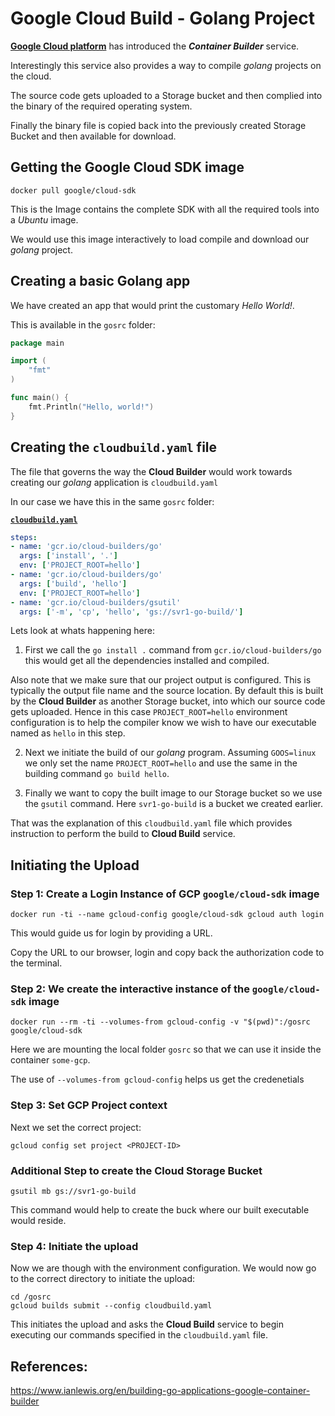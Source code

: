 # Google Cloud Build - Golang Project

[**Google Cloud platform**](https://cloud.google.com/container-builder/) has introduced the ***Container Builder*** service.

Interestingly this service also provides a way to compile *golang* projects on the cloud.

The source code gets uploaded to a Storage bucket and then complied into the binary of the required operating system.

Finally the binary file is copied back into the previously created Storage Bucket and then available for download.

## Getting the Google Cloud SDK image

```shell
docker pull google/cloud-sdk
```

This is the Image contains the complete SDK with all the required tools into a *Ubuntu* image.

We would use this image interactively to load compile and download our *golang* project.

## Creating a basic Golang app

We have created an app that would print the customary *Hello World!*.

This is available in the `gosrc` folder:

```go
package main

import (
    "fmt"
)

func main() {
    fmt.Println("Hello, world!")
}
```

## Creating the `cloudbuild.yaml` file

The file that governs the way the **Cloud Builder** would work towards creating our *golang* application is `cloudbuild.yaml`

In our case we have this in the same `gosrc` folder:

[**`cloudbuild.yaml`**](https://github.com/boseji/dockerPlayground/blob/master/12_go_google_cloud_compile/gosrc/cloudbuild.yaml) 

```yaml
steps:
- name: 'gcr.io/cloud-builders/go'
  args: ['install', '.']
  env: ['PROJECT_ROOT=hello']
- name: 'gcr.io/cloud-builders/go'
  args: ['build', 'hello']
  env: ['PROJECT_ROOT=hello']
- name: 'gcr.io/cloud-builders/gsutil'
  args: ['-m', 'cp', 'hello', 'gs://svr1-go-build/']
```

Lets look at whats happening here:

1. First we call the `go install .` command from `gcr.io/cloud-builders/go` this would get all the dependencies installed and compiled.

Also note that we make sure that our project output is configured. This is typically the output file name and the source location. By default this is built by the **Cloud Builder** as another Storage bucket, into which our source code gets uploaded. Hence in this case `PROJECT_ROOT=hello` environment configuration is to help the compiler know we wish to have our executable named as `hello` in this step.

2. Next we initiate the build of our *golang* program. Assuming `GOOS=linux` we only set the name `PROJECT_ROOT=hello` and use the same in the building command `go build hello`.

3. Finally we want to copy the built image to our Storage bucket so we use the `gsutil` command. Here `svr1-go-build` is a bucket we created earlier.

That was the explanation of this `cloudbuild.yaml` file which provides instruction to perform the build to **Cloud Build** service.

## Initiating the Upload

### Step 1: Create a Login Instance of GCP `google/cloud-sdk` image

```shell
docker run -ti --name gcloud-config google/cloud-sdk gcloud auth login
```
This would guide us for login by providing a URL.

Copy the URL to our browser, login and copy back the authorization code to the terminal.

### Step 2: We create the interactive instance of the `google/cloud-sdk` image

```shell
docker run --rm -ti --volumes-from gcloud-config -v "$(pwd)":/gosrc google/cloud-sdk
```
Here we are mounting the local folder `gosrc` so that we can use it inside the container `some-gcp`.

The use of `--volumes-from gcloud-config` helps us get the credenetials

### Step 3: Set GCP Project context

Next we set the correct project:

```shell
gcloud config set project <PROJECT-ID>
```

### Additional Step to create the Cloud Storage Bucket

```shell
gsutil mb gs://svr1-go-build
```

This command would help to create the buck where our built executable would reside.

### Step 4: Initiate the upload

Now we are though with the environment configuration. We would now go to the correct
directory to initiate the upload:

```shell
cd /gosrc
gcloud builds submit --config cloudbuild.yaml
```

This initiates the upload and asks the **Cloud Build** service to begin executing our commands specified in the `cloudbuild.yaml` file.


## References:

https://www.ianlewis.org/en/building-go-applications-google-container-builder
